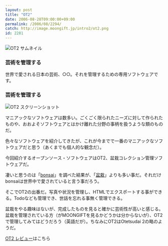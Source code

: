 ```yaml
---
layout: post
title: "OT2"
date: 2006-08-28T09:00:00+09:00
permalink: /2006/08/2294/
catch: http://image.moongift.jp/intro2/ot2.png
id: 2281
---
```

 ![OT2 サムネイル](http://image.moongift.jp/intro2/ot2.t.png "OT2 サムネイル")
  

### 芸術を管理する
  
世界で愛される日本の芸術、○○。それを管理するための専用ソフトウェアです。  
<!--more-->  

### 芸術を管理する
  

![OT2 スクリーンショット](http://image.moongift.jp/intro2/ot2.png "OT2 スクリーンショット")

  

マニアックなソフトウェアは数多い。ごくごく限られたニーズに対して作られたものや、おおよそソフトウェアとはかけ離れた分野の事柄を扱うような類のものだ。

  

色々なソフトウェアを紹介してきたが、これが今までで一番のマニアックなソフトウェアだと思う（あくまでも個人的な観念だ）。

  

今回紹介するオープンソース・ソフトウェアはOT2、盆栽コレクション管理ソフトウェアだ。

  

凄いと思うのは「[bonsai](http://www.google.com/search?q=bonsai&start=0&ie=utf-8&oe=utf-8)」を調べた結果が、「[盆栽](http://www.google.com/search?q=%E7%9B%86%E6%A0%BD&start=0&ie=utf-8&oe=utf-8)」よりも多い事だ。それだけbonsaiは世界中で愛されていると言う事だろう。

  

そこでOT2の出番だ。写真や状況を管理し、HTMLでエクスポートする事ができる。Todoなども管理でき、世話を忘れる事無く管理できる。

  

盆栽をやる趣味はないが、完成したものを見ると確かに芸術性が高いと感じる。盆栽を管理されている方（がMOONGIFTを見るかどうかは分からないが）、OT2で管理してみてはどうだろう（英語だが）。ちなみにOT2はOtetsudai 2の略のようだ。

  

[OT2 レビュー](http://oss.moongift.jp/review/i-2295.html)はこちら

